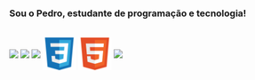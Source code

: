 ### Sou o Pedro, estudante de programação e tecnologia!
<div style="display: inline_block"><br>
  <img align= center height= 60 src="https://cdn.jsdelivr.net/gh/devicons/devicon/icons/github/github-original.svg">
  <img align= center height= 60 src="https://cdn.jsdelivr.net/gh/devicons/devicon/icons/vscode/vscode-original.svg">
  <img align= center height= 60 src="https://cdn.jsdelivr.net/gh/devicons/devicon/icons/c/c-plain.svg">
  <img align= center height= 60 src="https://raw.githubusercontent.com/devicons/devicon/master/icons/css3/css3-original.svg">
  <img align= center height= 60 src="https://raw.githubusercontent.com/devicons/devicon/master/icons/html5/html5-original.svg">
  <img align= center height= 60 src="https://cdn.jsdelivr.net/gh/devicons/devicon/icons/git/git-original.svg">
 





